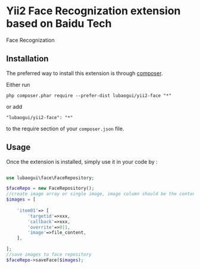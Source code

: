 Yii2 Face Recognization extension based on Baidu Tech
=====================================================
Face Recognization

Installation
------------

The preferred way to install this extension is through [composer](http://getcomposer.org/download/).

Either run

```
php composer.phar require --prefer-dist lubaogui/yii2-face "*"
```

or add

```
"lubaogui/yii2-face": "*"
```

to the require section of your `composer.json` file.


Usage
-----

Once the extension is installed, simply use it in your code by  :

```php

use lubaogui\face\FaceRepository;

$faceRepo = new FaceRepository();
//create image array or single image, image column should be the content of the image file
$images = [
    
    'item01'=> [
        'targetid'=>xxx,
        'callback'=>xxx,
        'overrite'=>0|1,
        'image'=>file_content,
    ],

];
//save images to face repository
$faceRepo->saveFace($images);

